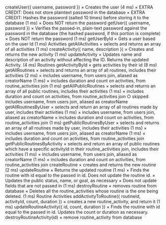  createUser({ username, password })
        × Creates the user (4 ms)
        × EXTRA CREDIT: Does not store plaintext password in the database
        × EXTRA CREDIT: Hashes the password (salted 10 times) before storing it to the database (1 ms)
        × Does NOT return the password
      getUser({ username, password })
        × Verifies the passed-in, plain-text password against the password in the database (the hashed password, if this portion is complete)
        × Does NOT return the password (1 ms)
      getUserById
        × Gets a user based on the user Id (1 ms)
    Activities
      getAllActivities
        × selects and returns an array of all activities (1 ms)
      createActivity({ name, description })
        × Creates and returns the new activity (1 ms)
      updateActivity
        × Updates name and description of an activity without affecting the ID. Returns the updated Activity. (4 ms)
    Routines
      getActivityById
        × gets activities by their id (8 ms)
      getAllRoutines
        × selects and returns an array of all routines, includes their activities (2 ms)
        × includes username, from users join, aliased as creatorName (1 ms)
        × includes duration and count on activities, from routine_activities join (1 ms)
      getAllPublicRoutines
        × selects and returns an array of all public routines, includes their activities (1 ms)
        × includes duration and count on activities, from routine_activities join
        ○ skipped includes username, from users join, aliased as creatorName
      getAllRoutinesByUser
        × selects and return an array of all routines made by user, includes their activities (1 ms)
        × includes username, from users join, aliased as creatorName
        × includes duration and count on activities, from routine_activities join (1 ms)
      getPublicRoutinesByUser
        × selects and returns an array of all routines made by user, includes their activities (1 ms)
        × includes username, from users join, aliased as creatorName (1 ms)
        × includes duration and count on activities, from routine_activities join
      getPublicRoutinesByActivity
        × selects and return an array of public routines which have a specific activityId in their routine_activities join, includes their activities (1 ms)
        × includes username, from users join, aliased as creatorName (1 ms)
        × includes duration and count on activities, from routine_activities join
      createRoutine
        × creates and returns the new routine (2 ms)
      updateRoutine
        × Returns the updated routine (1 ms)
        × Finds the routine with id equal to the passed in id. Does not update the routine id.
        × Updates the public status, name, or goal, as necessary
        × Does not update fields that are not passed in (1 ms)
      destroyRoutine
        × removes routine from database
        × Deletes all the routine_activities whose routine is the one being deleted. (1 ms)
    Routine Activities
      addActivityToRoutine({ routineId, activityId, count, duration })
        × creates a new routine_activity, and return it (1 ms)
      updateRoutineActivity({ id, count, duration })
        × Finds the routine with id equal to the passed in id. Updates the count or duration as necessary.
      destroyRoutineActivity(id)
        × remove routine_activity from database